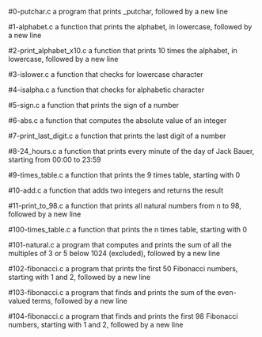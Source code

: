#0-putchar.c
a program that prints _putchar, followed by a new line

#1-alphabet.c
a function that prints the alphabet, in lowercase, followed by a new line

#2-print_alphabet_x10.c
a function that prints 10 times the alphabet, in lowercase, followed by a new line

#3-islower.c
a function that checks for lowercase character

#4-isalpha.c
a function that checks for alphabetic character

#5-sign.c
 a function that prints the sign of a number

#6-abs.c
 a function that computes the absolute value of an integer

#7-print_last_digit.c
 a function that prints the last digit of a number

#8-24_hours.c
 a function that prints every minute of the day of Jack Bauer, starting from 00:00 to 23:59

#9-times_table.c
 a function that prints the 9 times table, starting with 0

#10-add.c
 a function that adds two integers and returns the result

#11-print_to_98.c
 a function that prints all natural numbers from n to 98, followed by a new line

#100-times_table.c
 a function that prints the n times table, starting with 0

#101-natural.c
 a program that computes and prints the sum of all the multiples of 3 or 5 below 1024 (excluded), followed by a new line

#102-fibonacci.c
 a program that prints the first 50 Fibonacci numbers, starting with 1 and 2, followed by a new line

#103-fibonacci.c
 a program that finds and prints the sum of the even-valued terms, followed by a new line

#104-fibonacci.c
 a program that finds and prints the first 98 Fibonacci numbers, starting with 1 and 2, followed by a new line
